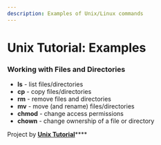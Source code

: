 ```yaml
---
description: Examples of Unix/Linux commands
---
```


# Unix Tutorial: Examples

### Working with Files and Directories

* **ls** - list files/directories
* **cp** - copy files/directories
* **rm** - remove files and directories
* **mv** - move \(and rename\) files/directories
* **chmod** - change access permissions
* **chown** - change ownership of a file or directory

Project by [**Unix Tutorial**](https://www.unixtutorial.org)\*\*\*\*



